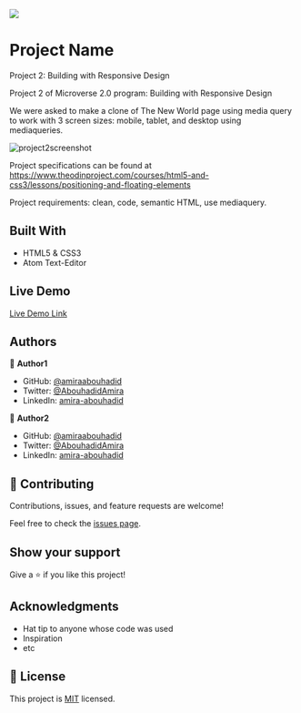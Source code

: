 ![](https://img.shields.io/badge/Microverse-blueviolet)

# Project Name
Project 2: Building with Responsive Design

Project 2 of Microverse 2.0 program: Building with Responsive Design

We were asked to make a clone of The New World page using media query to work with 3 screen sizes: mobile, tablet, and desktop using mediaqueries.

![project2screenshot](https://user-images.githubusercontent.com/56790126/108857404-ba6adb80-75f3-11eb-8b0b-8ed4f6ba9ed3.png)

Project specifications can be found at https://www.theodinproject.com/courses/html5-and-css3/lessons/positioning-and-floating-elements

Project requirements: clean, code, semantic HTML, use mediaquery.

## Built With

- HTML5 & CSS3
- Atom Text-Editor

## Live Demo

[Live Demo Link](https://amiraabouhadid.github.io/project2/)

## Authors

👤 **Author1**

- GitHub: [@amiraabouhadid](https://github.com/amiraabouhadid)
- Twitter: [@AbouhadidAmira](https://twitter.com/AbouhadidAmira)
- LinkedIn: [amira-abouhadid](https://linkedin.com/amira-abouhadid)

👤 **Author2**

- GitHub: [@amiraabouhadid](https://github.com/amiraabouhadid)
- Twitter: [@AbouhadidAmira](https://twitter.com/AbouhadidAmira)
- LinkedIn: [amira-abouhadid](https://linkedin.com/amira-abouhadid)


## 🤝 Contributing

Contributions, issues, and feature requests are welcome!

Feel free to check the [issues page](https://github.com/amiraabouhadid/project2/issues).

## Show your support

Give a ⭐️ if you like this project!

## Acknowledgments

- Hat tip to anyone whose code was used
- Inspiration
- etc

## 📝 License

This project is [MIT](https://github.com/git/git-scm.com/blob/master/MIT-LICENSE.txt) licensed.

